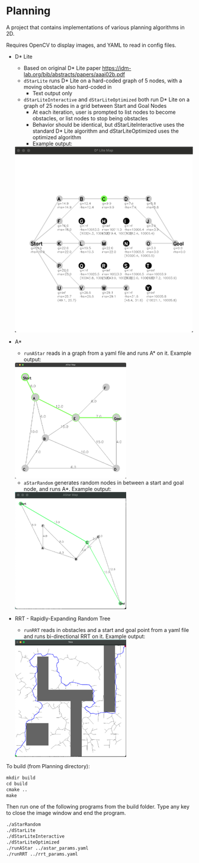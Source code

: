 # Planning
A project that contains implementations of various planning algorithms in 2D. 

Requires OpenCV to display images, and YAML to read in config files.

* D* Lite 
	* Based on original D* Lite paper https://idm-lab.org/bib/abstracts/papers/aaai02b.pdf
	* `dStarLite` runs D* Lite on a hard-coded graph of 5 nodes, with a moving obstacle also hard-coded in
		* Text output only
	* `dStarLiteInteractive` and `dStarLiteOptimized` both run D* Lite on a graph of 25 nodes in a grid between Start and Goal Nodes
		* At each iteration, user is prompted to list nodes to become obstacles, or list nodes to stop being obstacles
		* Behavior should be identical, but dStarLiteInteractive uses the standard D* Lite algorithm and dStarLiteOptimized uses the optimized algorithm
		* Example output:

	<img src="./DStarLite.png" width="600">

* A* 

	* `runAStar` reads in a graph from a yaml file and runs A* on it. Example output:
	
	<img src="./AStar.png" width="300">
	
	* `aStarRandom` generates random nodes in between a start and goal node, and runs A*. Example output:
	
	<img src="./AStarRandom.png" width="300">

* RRT - Rapidly-Expanding Random Tree
	* `runRRT` reads in obstacles and a start and goal point from a yaml file and runs bi-directional RRT on it. Example output:

	<img src="./RRT.png" width="300">


To build (from Planning directory):

```
mkdir build
cd build
cmake ..
make
```

Then run one of the following programs from the build folder. Type any key to close the image window and end the program.

```
./aStarRandom 
./dStarLite
./dStarLiteInteractive
./dStarLiteOptimized
./runAStar ../astar_params.yaml
./runRRT ../rrt_params.yaml
```

